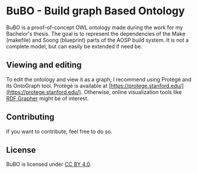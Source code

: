 # BuBO - Build graph Based Ontology
BuBO is a proof-of-concept OWL ontology made during the work for my Bachelor's thesis. The goal is to represent the dependencies of the Make (makefile) and Soong (blueprint) parts of the AOSP build system. It is not a complete model, but can easily be extended if need be.

## Viewing and editing
To edit the ontology and view it as a graph, I recommend using Protégé and its OntoGraph tool. Protégé is available at [https://protege.stanford.edu/](https://protege.stanford.edu/). Otherwise, online visualization tools like [RDF Grapher](https://www.ldf.fi/service/rdf-grapher) might be of interest.

## Contributing
If you want to contribute, feel free to do so. 

## License
BuBO is licensed under [CC BY 4.0](https://creativecommons.org/licenses/by/4.0).
